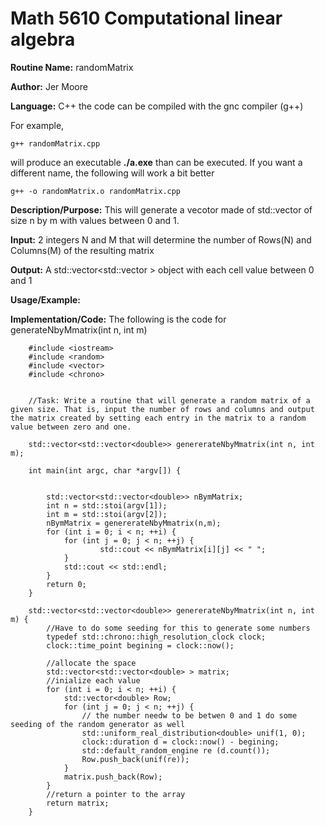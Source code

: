 # Math 5610 Computational linear algebra

**Routine Name:** randomMatrix       

**Author:** Jer Moore

**Language:** C++ the code can be compiled with the gnc compiler (g++) 

For example,

    g++ randomMatrix.cpp

will produce an executable **./a.exe** than can be executed. If you want a different name, the following will work a bit
better

    g++ -o randomMatrix.o randomMatrix.cpp

**Description/Purpose:** This will generate a vecotor made of std::vector<double> of size n by m with values between 0 and 1. 

**Input:** 2 integers N and M that will determine the number of Rows(N) and Columns(M) of the resulting matrix 

**Output:** A std::vector<std::vector<double> > object with each cell value between 0 and 1

**Usage/Example:**


**Implementation/Code:** The following is the code for generateNbyMmatrix(int n, int m)

		#include <iostream>
		#include <random>
		#include <vector>
		#include <chrono>


		//Task: Write a routine that will generate a random matrix of a given size. That is, input the number of rows and columns and output the matrix created by setting each entry in the matrix to a random value between zero and one. 

		std::vector<std::vector<double>> genererateNbyMmatrix(int n, int m);

		int main(int argc, char *argv[]) {


			std::vector<std::vector<double>> nBymMatrix;
			int n = std::stoi(argv[1]);
			int m = std::stoi(argv[2]);
			nBymMatrix = genererateNbyMmatrix(n,m);
			for (int i = 0; i < n; ++i) {
				for (int j = 0; j < n; ++j) {
						std::cout << nBymMatrix[i][j] << " ";
				}
				std::cout << std::endl;
			}
			return 0;
		}

		std::vector<std::vector<double>> genererateNbyMmatrix(int n, int m) {
			//Have to do some seeding for this to generate some numbers	
			typedef std::chrono::high_resolution_clock clock;
			clock::time_point begining = clock::now();

			//allocate the space
			std::vector<std::vector<double> > matrix;
			//inialize each value
			for (int i = 0; i < n; ++i) {
				std::vector<double> Row;
				for (int j = 0; j < n; ++j) {
					// the number needw to be betwen 0 and 1 do some seeding of the random generator as well
					std::uniform_real_distribution<double> unif(1, 0);
					clock::duration d = clock::now() - begining;
					std::default_random_engine re (d.count());
					Row.push_back(unif(re));
				}
				matrix.push_back(Row);
			}
			//return a pointer to the array
			return matrix;
		}
